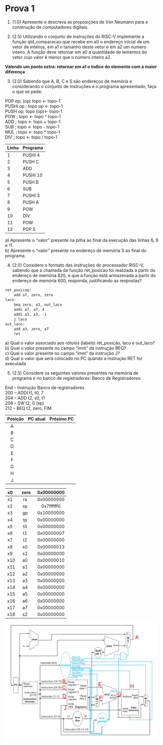 # Prova 1

1. (1.0) Apresente e descreva as proposições de Von Neumann para a construção de computadores digitais.

2. (2.5) Utilizando o conjunto de instruções do RISC-V implemente a função qtd_comparacao que recebe em a0 o endereço inicial de um vetor de inteiros, em a1 o tamanho deste vetor e em a2 um numero inteiro. A função deve retornar em a0 a quantidade de  lementos do vetor cujo valor é menor que o número inteiro a2. 

**Valendo um ponto extra: retornar em a1 o índice do elemento com a maior diferença**


3. (2.0) Sabendo que A, B, C e S são endereços de memória e considerando o conjunto de instruções e o programa apresentado, faça o que se pede:

POP op; (op) topo ← topo-1  
PUSHI op ; topo op ← topo-1  
PUSH op; topo (op)← topo-1  
POW ; topo ← topo ^ topo-1  
ADD ; topo ← topo + topo-1  
SUB ; topo ← topo - topo-1  
MUL ; topo ← topo * topo-1  
DIV ; topo ← topo / topo-1  


| Linha | Programa |
|-------|----------|
|   1   | PUSHI 4  |
|   2   | PUSH C   |
|   3   | ADD      |
|   4   | PUSHI 10 |
|   5   | PUSH B   |
|   6   | SUB      |
|   7   | PUSHI 3  |
|   8   | PUSH A   |
|   9   | POW      |
|  10   | DIV      |
|  11   | POW      |
|  12   | POP S    |

a) Apresente o “valor” presente na pilha ao final da execução das linhas 6, 9 e 11.  
b) Apresente o “valor” presente no endereço de memória S ao final do programa.  

4. (2.0) Considere o formato das instruções do processador RISC-V, sabendo que a chamada da função ret_posicao foi realizada a partir do endereço de memória 820, e que a função está armazenada a partir do endereço de memória 600, responda, justificando as respostas?

```
ret_posicao:
    add a7, zero, zero
laco:
    beq zero, a3, out_laco
    addi a7, a7, 4
    addi a3, a3, -1
    j laco
out_laco:
    add a3, zero, a7
    ret
```

a) Qual o valor associado aos rótulos (labels) ret_posição, laco e out_laco?  
b) Qual o valor presente no campo “imm” da instrução BEQ?  
c) Qual o valor presente no campo “imm” da instrução J?  
d) Qual o valor que será colocado no PC quando a instrução RET for executada  


5. (2.5) Considere os seguintes valores presentes na memória de programa e no banco de registradores:
Banco de Registradores:

End – Instrução Banco de registradores   
200 – ADDI t1, t0, 7   
204 – ADD t2, s0, t1  
208 – SW t2, 0 (sp)   
212 – BEQ t2, zero, FIM   

| Posição | PC atual | Próximo PC |
| :-----: | :-----: | :-----: |
| A       |         |         |
| B       |         |         |
| C       |         |         |
| D       |         |         |
| E       |         |         |
| F       |         |         |
| G       |         |         |
| H       |         |         |
| J       |         |         |

| x0    | zero  | 0x00000000 |
| :---: | :---: | :--------: |
| x1    | ra    | 0x00000000 |
| x2    | sp    | 0x7ffffff0 |
| x3    | gp    | 0x10000000 |
| x4    | tp    | 0x00000000 |
| x5    | t0    | 0x00000000 |
| x6    | t1    | 0x00000007 |
| x7    | t2    | 0x00000000 |
| x8    | s0    | 0x00000013 |
| x9    | s1    | 0x00000000 |
| x10   | a0    | 0x00000010 |
| x11   | a1    | 0x00000000 |
| x12   | a2    | 0x00000000 |
| x13   | a3    | 0x00000000 |
| x14   | a4    | 0x00000000 |
| x15   | a5    | 0x00000000 |
| x16   | a6    | 0x00000000 |
| x17   | a7    | 0x00000000 |
| x18   | s2    | 0x00000000 |

<img src="./cpu.png">
